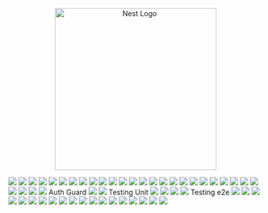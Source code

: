 <p align="center">
  <a href="http://nestjs.com/" target="blank"><img src="https://nestjs.com/img/logo_text.svg" width="320" alt="Nest Logo" /></a>
</p>

[circleci-image]: https://img.shields.io/circleci/build/github/nestjs/nest/master?token=abc123def456
[circleci-url]: https://circleci.com/gh/nestjs/nest

<img src = "https://i.imgur.com/8tIkvoJ.png"/>
<img src = "https://i.imgur.com/HGGocSv.png"/>
<img src = "https://i.imgur.com/7IyMXP4.png"/>
<img src = "https://i.imgur.com/dSYPSWM.png"/>
<img src = "https://i.imgur.com/SW4ocpl.png"/>
<img src = "https://i.imgur.com/tMzPQSL.png"/>
<img src = "https://i.imgur.com/Vvko7km.png"/>
<img src = "https://i.imgur.com/zWz1O7C.png"/>
<img src = "https://i.imgur.com/8rm9Mc0.png"/>
<img src = "https://i.imgur.com/R7O30PJ.png"/>
<img src = "https://i.imgur.com/DLre2TI.png"/>
<img src = "https://i.imgur.com/5g1IIWJ.png"/>
<img src = "https://i.imgur.com/tpfITaZ.png"/>
<img src = "https://i.imgur.com/nG8uQYz.png"/>
<img src = "https://i.imgur.com/SUfrLk1.png"/>
<img src = "https://i.imgur.com/ZWgnm0S.png"/>
<img src = "https://i.imgur.com/FSVSsT3.png"/>
<img src = "https://i.imgur.com/07uwter.png"/>
<img src = "https://i.imgur.com/WOw9wPd.png"/>
<img src = "https://i.imgur.com/GpIIKU8.png"/>
<img src = "https://i.imgur.com/a89K6Bc.png"/>
<img src = "https://i.imgur.com/LO64Y0y.png"/>
<img src = "https://i.imgur.com/RN176v9.png"/>
<img src = "https://i.imgur.com/EElvVx3.png"/>
<img src = "https://i.imgur.com/bq6AzPe.png"/>
<img src = "https://i.imgur.com/R58g8sV.png"/>
<img src = "https://i.imgur.com/Hud6sSz.png"/>
<img src = "https://i.imgur.com/vcU0gqy.png"/>
<img src = "https://i.imgur.com/mdg98vf.png"/>
Auth Guard
<img src = "https://i.imgur.com/HNuZY5E.png"/>
<img src = "https://i.imgur.com/4P2VgNE.png"/>
Testing Unit
<img src = "https://i.imgur.com/Jg3kRWP.png"/>
<img src = "https://i.imgur.com/t0PpIsR.png"/>
<img src = "https://i.imgur.com/PYApvkC.png"/>
<img src = "https://i.imgur.com/9BzSkj9.png"/>
Testing e2e
<img src = "https://i.imgur.com/WQtc9gB.png"/>
<img src = "https://i.imgur.com/EbV8VLF.png"/>
<img src = "https://i.imgur.com/bkX29MH.png"/>
<img src = "https://i.imgur.com/9FpGGAI.png"/>
<img src = "https://i.imgur.com/adlpUWo.png"/>
<img src = "https://i.imgur.com/4NUQHDv.png"/>
<img src = "https://i.imgur.com/UbQCHx8.png"/>
<img src = "https://i.imgur.com/WMyzJpZ.png"/>
<img src = "https://i.imgur.com/kRZvF17.png"/>
<img src = "https://i.imgur.com/cAwg6wP.png"/>
<img src = "https://i.imgur.com/HFVzLgX.png"/>
<img src = "https://i.imgur.com/5crbz8C.png"/>
<img src = "https://i.imgur.com/gZTwzXM.png"/>
<img src = "https://i.imgur.com/kwKp6VS.png"/>
<img src = "https://i.imgur.com/DfjXoSQ.png"/>
<img src = "https://i.imgur.com/5wxVvwH.png"/>
<img src = "https://i.imgur.com/QKggYxk.png"/>
<img src = "https://i.imgur.com/Bqnjmbk.png"/>
<img src = "https://i.imgur.com/KNALTXZ.png"/>

